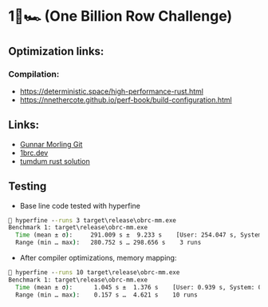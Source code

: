 # 1🐝🏎 (One Billion Row Challenge)
## Optimization links: 
### Compilation: 
- https://deterministic.space/high-performance-rust.html
- https://nnethercote.github.io/perf-book/build-configuration.html

## Links: 
- [Gunnar Morling Git](https://github.com/gunnarmorling/1brc)
- [1brc.dev](https://1brc.dev/)
- [tumdum rust solution](https://github.com/tumdum/1brc/blob/main/src/main.rs)

## Testing
- Base line code tested with hyperfine
```cmd
 hyperfine --runs 3 target\release\obrc-mm.exe
Benchmark 1: target\release\obrc-mm.exe
  Time (mean ± σ):     291.009 s ±  9.233 s    [User: 254.047 s, System: 5.234 s]
  Range (min … max):   280.752 s … 298.656 s    3 runs
```

- After compiler optimizations, memory mapping: 
```cmd 
 hyperfine --runs 10 target\release\obrc-mm.exe
Benchmark 1: target\release\obrc-mm.exe
  Time (mean ± σ):      1.045 s ±  1.376 s    [User: 0.939 s, System: 0.935 s]
  Range (min … max):    0.157 s …  4.621 s    10 runs
```


